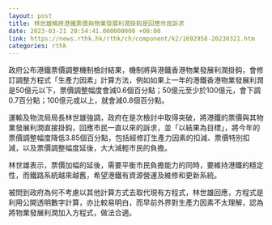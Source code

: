 ```yaml
---
layout: post
title: 林世雄稱將港鐵票價與物業發展利潤掛鈎是回應市民訴求
date: 2023-03-21 20:54:41.000000000 +08:00
link: https://news.rthk.hk/rthk/ch/component/k2/1692958-20230321.htm
categories: rthk
---
```


政府公布港鐵票價調整機制檢討結果，機制將與港鐵香港物業發展利潤掛鈎，會修訂調整方程式「生產力因素」計算方法，例如如果上一年的港鐵香港物業發展利潤是50億元以下，票價調整幅度會減0.6個百分點；50億元至少於100億元，會下調0.7百分點；100億元或以上，就會減0.8個百分點。

運輸及物流局局長林世雄強調，政府在是次檢討中取得突破，將港鐵的票價與其物業發展利潤直接掛鈎，回應市民一直以來的訴求，並「以結果為目標」，將今年的票價調整幅度降低3.85個百分點，包括經修訂生產力因素的扣減、票價特別扣減，以及票價調整幅度延後，大大減輕市民的負擔。

林世雄表示，票價加幅的延後，需要平衡巿民負擔能力的同時，要維持港鐵的穩定性，而鐵路系統越來越舊，希望港鐵有資源營運及維修和更新系統。

被問到政府為何不考慮以其他計算方式去取代現有方程式，林世雄回應，方程式是利用公開透明數字計算，亦比較易明白，而早前外界對生產力因素不太理解，認為將物業發展利潤加入方程式，做法合適。
